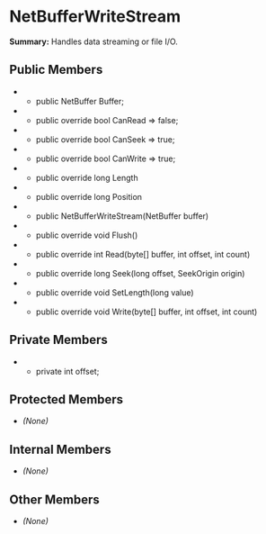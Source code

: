 # NetBufferWriteStream

**Summary:** Handles data streaming or file I/O.

## Public Members
- - public NetBuffer Buffer;
- - public override bool CanRead => false;
- - public override bool CanSeek => true;
- - public override bool CanWrite => true;
- - public override long Length
- - public override long Position
- - public NetBufferWriteStream(NetBuffer buffer)
- - public override void Flush()
- - public override int Read(byte[] buffer, int offset, int count)
- - public override long Seek(long offset, SeekOrigin origin)
- - public override void SetLength(long value)
- - public override void Write(byte[] buffer, int offset, int count)

## Private Members
- - private int offset;

## Protected Members
- *(None)*

## Internal Members
- *(None)*

## Other Members
- *(None)*
